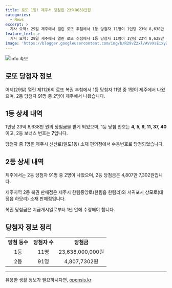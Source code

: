 ```yaml
---
title: 로또 1등! 제주서 당첨된 23억8638만원
categories:
  - News
excerpt: >
  기사 요약: 29일 제주에서 열린 로또 추첨에서 1등 당첨자 11명이 1인당 23억 8,638만 원의 상금을 받게 되었습니다. 또한 제주에서는 2명의 2등 당첨자도 나왔으며, 당첨번호는 4, 5, 9, 11, 37, 40이었습니다. 상금은 1년 안에 수령해야 합니다.
feature_text: >
  기사 요약: 29일 제주에서 열린 로또 추첨에서 1등 당첨자 11명이 1인당 23억 8,638만 원의 상금을 받게 되었습니다. 또한 제주에서는 2명의 2등 당첨자도 나왔으며, 당첨번호는 4, 5, 9, 11, 37, 40이었습니다. 상금은 1년 안에 수령해야 합니다.
image: 'https://blogger.googleusercontent.com/img/b/R29vZ2xl/AVvXsEixyZcFfHzMRdzZMjFBmAUKJYCLCGyLL1o632UiGVXcaFdKo_bkvkuCioo0uUKlGfBVcT3P84aROyZIXSBEx3Aw5nCQ3pTgDom1WDC4m8eifvWiAmWEEVb4x6G_l8C0QH225ldMjyaFvpxGEBGNO37VmDTDMHGhJPq73UglMfDca1-0aw/s1600/blogspot.png'
---
```


<p><img src="https://blogger.googleusercontent.com/img/b/R29vZ2xl/AVvXsEixyZcFfHzMRdzZMjFBmAUKJYCLCGyLL1o632UiGVXcaFdKo_bkvkuCioo0uUKlGfBVcT3P84aROyZIXSBEx3Aw5nCQ3pTgDom1WDC4m8eifvWiAmWEEVb4x6G_l8C0QH225ldMjyaFvpxGEBGNO37VmDTDMHGhJPq73UglMfDca1-0aw/s1600/blogspot.png" alt="info 속보" /></p>

<h2 data-ke-size="size26">로또 당첨자 정보</h2>

<p data-ke-size="size16">어제(29일) 열린 제1126회 로또 복권 추첨에서 1등 당첨자 11명 중 1명이 제주에서 나왔으며, 2등 당첨자 91명 중 2명이 제주에서 나왔습니다.</p>

<p data-ke-size="size16"></p>

<h2 data-ke-size="size24">1등 상세 내역</h2>

<p data-ke-size="size16">1인당 23억 8,638만 원의 당첨금을 받게 되었으며, 1등 당첨 번호는 <b>4, 5, 9, 11, 37, 40</b>이고, 2등 보너스 번호는 <b>7</b>입니다.</p>

<p data-ke-size="size16">당첨자 중 1명은 제주시 신산로(일도1동) 소재 편의점에서 수동번호로 당첨되었습니다.</p>

<p data-ke-size="size16"></p>

<h2 data-ke-size="size24">2등 상세 내역</h2>

<p data-ke-size="size16">제주에서는 2등 당첨자 91명 중 2명이 나왔으며, 2등 당첨금은 4,807만 7,302원입니다.</p>

<p data-ke-size="size16">제주지역 2등 복권 판매점은 제주시 한림중앙로(한림읍 한림리)와 서귀포시 상모로(대정읍 하모리) 소재 판매점입니다.</p>

<p data-ke-size="size16">복권 당첨금은 지급개시일로부터 1년 안에 수령해야 합니다.</p>

<p data-ke-size="size16"></p>

<h2 data-ke-size="size24">당첨자 정보 정리</h2>

<table>
<tbody>
<tr>
<td style="text-align: center; height: 17px;"><b>당첨 등수</b></td>
<td style="text-align: center; height: 17px;"><b>당첨자 수</b></td>
<td style="text-align: center; height: 17px;"><b>당첨금</b></td>
</tr>
<tr>
<td style="text-align: center; height: 17px;">1등</td>
<td style="text-align: center; height: 17px;">11명</td>
<td style="text-align: center; height: 17px;">23,638,000,000원</td>
</tr>
<tr>
<td style="text-align: center; height: 17px;">2등</td>
<td style="text-align: center; height: 17px;">91명</td>
<td style="text-align: center; height: 17px;">4,807,7302원</td>
</tr>
</tbody>
</table>

<p data-ke-size="size16"></p>

<hr>

<p data-ke-size="size16"></p>
유용한 생활 정보가 필요하시다면, <a href="https://opensis.kr" rel="dofollow">opensis.kr</a>


